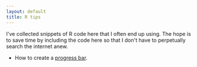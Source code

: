 ```yaml
---
layout: default
title: R tips
---
```


I've collected snippets of R code here that I often end up using. The hope is to save time by including the code here so that I don't have to perpetually search the internet anew.

- How to create a [progress bar](pages/Progress_bar.html).

